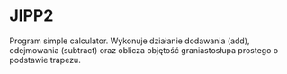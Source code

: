 # JIPP2
Program simple calculator.
Wykonuje działanie dodawania (add), odejmowania (subtract) oraz oblicza objętość graniastosłupa prostego o podstawie trapezu.
